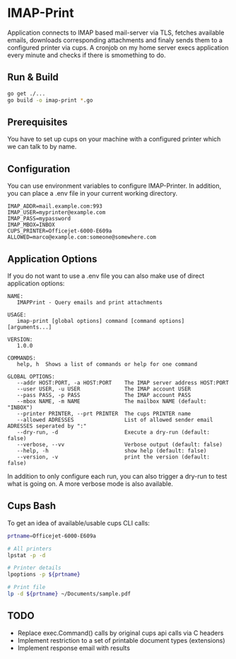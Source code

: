 # IMAP-Print

Application connects to IMAP based mail-server via TLS, fetches available emails, downloads corresponding attachments
and finaly sends them to a configured printer via cups. A cronjob on my home server execs application every minute and
checks if there is smomething to do.

## Run & Build

```bash
go get ./...
go build -o imap-print *.go
```

## Prerequisites

You have to set up cups on your machine with a configured printer which we can talk to by name.

## Configuration

You can use environment variables to configure IMAP-Printer. In addition, you can place a .env file in your current
working directory.

```
IMAP_ADDR=mail.example.com:993
IMAP_USER=myprinter@example.com
IMAP_PASS=mypassword
IMAP_MBOX=INBOX
CUPS_PRINTER=Officejet-6000-E609a
ALLOWED=marco@example.com:someone@somewhere.com
```

## Application Options

If you do not want to use a .env file you can also make use of direct application options:

```
NAME:
   IMAPPrint - Query emails and print attachments

USAGE:
   imap-print [global options] command [command options] [arguments...]

VERSION:
   1.0.0

COMMANDS:
   help, h  Shows a list of commands or help for one command

GLOBAL OPTIONS:
   --addr HOST:PORT, -a HOST:PORT    The IMAP server address HOST:PORT
   --user USER, -u USER              The IMAP account USER
   --pass PASS, -p PASS              The IMAP account PASS
   --mbox NAME, -m NAME              The mailbox NAME (default: "INBOX")
   --printer PRINTER, --prt PRINTER  The cups PRINTER name
   --allowed ADRESSES                List of allowed sender email ADRESSES seperated by ":"
   --dry-run, -d                     Execute a dry-run (default: false)
   --verbose, --vv                   Verbose output (default: false)
   --help, -h                        show help (default: false)
   --version, -v                     print the version (default: false)

```

In addition to only configure each run, you can also trigger a dry-run to test what is going on. A more verbose mode is
also available.

## Cups Bash

To get an idea of available/usable cups CLI calls:

```bash
prtname=Officejet-6000-E609a

# All printers
lpstat -p -d

# Printer details
lpoptions -p ${prtname}

# Print file
lp -d ${prtname} ~/Documents/sample.pdf
```

## TODO

 * Replace exec.Command() calls by original cups api calls via C headers
 * Implement restriction to a set of printable document types (extensions)
 * Implement response email with results

